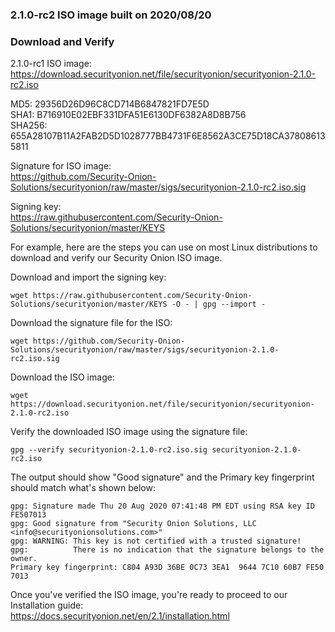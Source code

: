 ### 2.1.0-rc2 ISO image built on 2020/08/20

### Download and Verify

2.1.0-rc1 ISO image:  
https://download.securityonion.net/file/securityonion/securityonion-2.1.0-rc2.iso

MD5: 29356D26D96C8CD714B6847821FD7E5D  
SHA1: B716910E02EBF331DFA51E6130DF6382A8D8B756  
SHA256: 655A28107B11A2FAB2D5D1028777BB4731F6E8562A3CE75D18CA378086135811  

Signature for ISO image:  
https://github.com/Security-Onion-Solutions/securityonion/raw/master/sigs/securityonion-2.1.0-rc2.iso.sig

Signing key:  
https://raw.githubusercontent.com/Security-Onion-Solutions/securityonion/master/KEYS  

For example, here are the steps you can use on most Linux distributions to download and verify our Security Onion ISO image.

Download and import the signing key:  
```
wget https://raw.githubusercontent.com/Security-Onion-Solutions/securityonion/master/KEYS -O - | gpg --import -  
```

Download the signature file for the ISO:  
```
wget https://github.com/Security-Onion-Solutions/securityonion/raw/master/sigs/securityonion-2.1.0-rc2.iso.sig
```

Download the ISO image:  
```
wget https://download.securityonion.net/file/securityonion/securityonion-2.1.0-rc2.iso
```

Verify the downloaded ISO image using the signature file:  
```
gpg --verify securityonion-2.1.0-rc2.iso.sig securityonion-2.1.0-rc2.iso
```

The output should show "Good signature" and the Primary key fingerprint should match what's shown below:
```
gpg: Signature made Thu 20 Aug 2020 07:41:48 PM EDT using RSA key ID FE507013
gpg: Good signature from "Security Onion Solutions, LLC <info@securityonionsolutions.com>"
gpg: WARNING: This key is not certified with a trusted signature!
gpg:          There is no indication that the signature belongs to the owner.
Primary key fingerprint: C804 A93D 36BE 0C73 3EA1  9644 7C10 60B7 FE50 7013
```

Once you've verified the ISO image, you're ready to proceed to our Installation guide:  
https://docs.securityonion.net/en/2.1/installation.html
